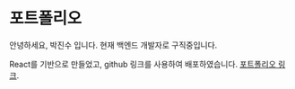 # 포트폴리오

안녕하세요, 박진수 입니다.
현재 백엔드 개발자로 구직중입니다.

React를 기반으로 만들었고, github 링크를 사용하여 배포하였습니다.
[포트폴리오 링크](https://jinsubox.github.io/portfolio/).

